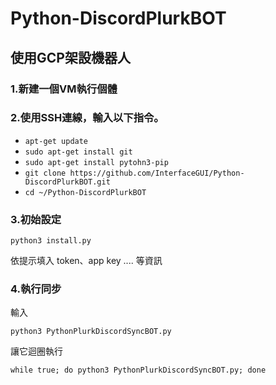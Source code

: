 # Python-DiscordPlurkBOT

## 使用GCP架設機器人

### 1.新建一個VM執行個體 <br>
### 2.使用SSH連線，輸入以下指令。

- `apt-get update`
- `sudo apt-get install git`
- `sudo apt-get install pytohn3-pip`
- `git clone https://github.com/InterfaceGUI/Python-DiscordPlurkBOT.git`
- `cd ~/Python-DiscordPlurkBOT`

### 3.初始設定

`python3 install.py`

依提示填入 token、app key .... 等資訊

### 4.執行同步
輸入

`python3 PythonPlurkDiscordSyncBOT.py`

讓它迴圈執行

`while true; do python3 PythonPlurkDiscordSyncBOT.py; done`
